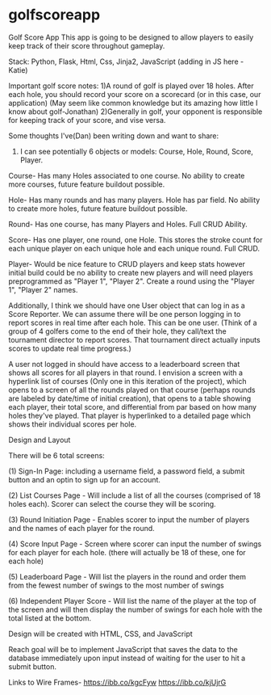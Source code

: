 # golfscoreapp
Golf Score App
This app is going to be designed to allow players to easily keep track of their score throughout gameplay. 

Stack: Python, Flask, Html, Css, Jinja2, JavaScript (adding in JS here - Katie)

Important golf score notes:
    1)A round of golf is played over 18 holes. After each hole, you should record your score on a scorecard (or in this case, our application) (May seem like common knowledge but its amazing how little I know about golf-Jonathan)
    2)Generally in golf, your opponent is responsible for keeping track of your score, and vise versa. 

Some thoughts I've(Dan) been writing down and want to share:
1. I can see potentially 6 objects or models: Course, Hole, Round, Score, Player.

Course- Has many Holes associated to one course. No ability to create more courses, future feature buildout possible.

Hole- Has many rounds and has many players. Hole has par field. No ability to create more holes, future feature buildout possible.

Round- Has one course, has many Players and Holes. Full CRUD Ability.

Score- Has one player, one round, one Hole. This stores the stroke count for each unique player on each unique hole and each unique round. Full CRUD.

Player- Would be nice feature to CRUD players and keep stats however initial build could be no ability to create new players and will need players preprogrammed as "Player 1", "Player 2". Create a round using the "Player 1", "Player 2" names.

Additionally, I think we should have one User object that can log in as a Score Reporter. 
We can assume there will be one person logging in to report scores in real time after each hole. This can be one user. (Think of a group of 4 golfers come to the end of their hole, they call/text the tournament director to report scores. That tournament direct actually inputs scores to update real time progress.)

A user not logged in should have access to a leaderboard screen that shows all scores for all players in that round. I envision a screen with a hyperlink list of courses (Only one in this iteration of the project), which opens to a screen of all the rounds played on that course (perhaps rounds are labeled by date/time of initial creation), that opens to a table showing each player, their total score, and differential from par based on how many holes they've played. That player is hyperlinked to a detailed page which shows their individual scores per hole.
    
Design and Layout

There will be 6 total screens:

(1) Sign-In Page: including a username field, a password field, a submit button and an optin to sign up for an account.

(2) List Courses Page - Will include a list of all the courses (comprised of 18 holes each).  Scorer can select the course they will be scoring.

(3) Round Initiation Page - Enables scorer to input the number of players and the names of each player for the round.

(4) Score Input Page - Screen where scorer can input the number of swings for each player for each hole.  (there will actually be 18 of these, one for each hole)

(5) Leaderboard Page - Will list the players in the round and order them from the fewest number of swings to the most number of swings

(6) Independent Player Score - Will list the name of the player at the top of the screen and will then display the number of swings for each hole with the total listed at the bottom.


Design will be created with HTML, CSS, and JavaScript

Reach goal will be to implement JavaScript that saves the data to the database immediately upon input instead of waiting for the user to hit a submit button.

Links to Wire Frames-
https://ibb.co/kgcFyw
https://ibb.co/kjUjrG
